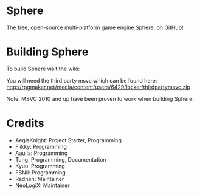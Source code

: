 Sphere
======
The free, open-source multi-platform game engine Sphere, on GitHub!

Building Sphere
===============
To build Sphere visit the wiki: <site is temporarily down>

You will need the third party msvc which can be found here:
http://rpgmaker.net/media/content/users/6429/locker/thirdpartymsvc.zip

Note: MSVC 2010 and up have been proven to work when building Sphere.

Credits
=======
 - AegisKnight: Project Starter, Programming
 - Flikky: Programming
 - Aaulia: Programming
 - Tung: Programming, Documentation
 - Kyuu: Programming
 - FBNil: Programming
 - Radnen: Maintainer
 - NeoLogiX: Maintainer